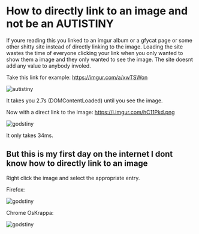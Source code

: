 # How to directly link to an image and not be an AUTISTINY

If youre reading this you linked to an imgur album or a gfycat page or some other shitty site instead of directly linking to the image. Loading the site wastes the time of everyone clicking your link when you only wanted to show them a image and they only wanted to see the image. The site doesnt add any value to anybody involed. 

Take this link for example: https://imgur.com/a/xwTSWon 

<img src="https://raw.githubusercontent.com/Oreganon/not-directly-linking-to-the-image-autistiny-clap/master/2019-01-26_01-08.png" alt="autistiny" />

It takes you 2.7s (DOMContentLoaded) until you see the image.

Now with a direct link to the image: https://i.imgur.com/hC11Pkd.png

<img src="https://raw.githubusercontent.com/Oreganon/not-directly-linking-to-the-image-autistiny-clap/master/2019-01-26_01-09.png" alt="godstiny" />

It only takes 34ms.

## But this is my first day on the internet I dont know how to directly link to an image

Right click the image and select the appropriate entry.

Firefox: 

<img src="https://raw.githubusercontent.com/Oreganon/not-directly-linking-to-the-image-autistiny-clap/master/2019-01-26_01-18.png" alt="godstiny" />

Chrome OsKrappa:

<img src="https://raw.githubusercontent.com/Oreganon/not-directly-linking-to-the-image-autistiny-clap/master/2019-01-26_01-26.png" alt="godstiny" />
